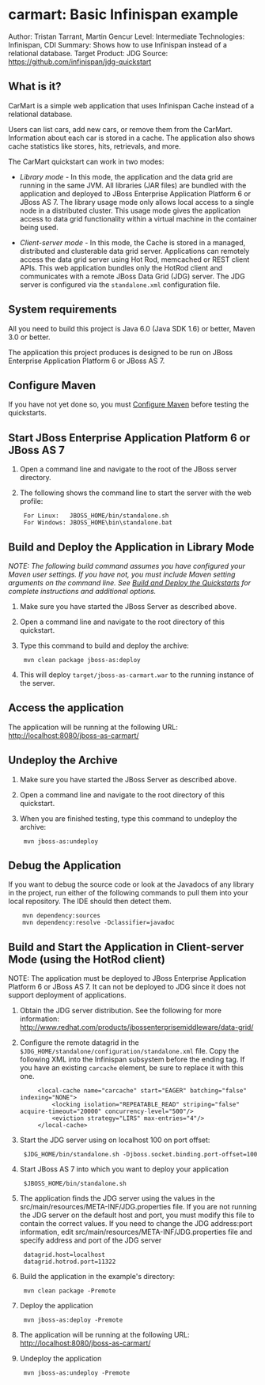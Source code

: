 carmart: Basic Infinispan example
=================================
Author: Tristan Tarrant, Martin Gencur
Level: Intermediate
Technologies: Infinispan, CDI
Summary: Shows how to use Infinispan instead of a relational database.
Target Product: JDG
Source: <https://github.com/infinispan/jdg-quickstart>

What is it?
-----------

CarMart is a simple web application that uses Infinispan Cache instead of a relational database.

Users can list cars, add new cars, or remove them from the CarMart. Information about each car is stored in a cache. The application also shows cache statistics like stores, hits, retrievals, and more.

The CarMart quickstart can work in two modes: 

* _Library mode_  - In this mode, the application and the data grid are running in the same JVM. All libraries (JAR files) are bundled with the application and deployed to JBoss Enterprise Application Platform 6 or JBoss AS 7.  The library usage mode only allows local access to a single node in a distributed cluster. This usage mode gives the application access to data grid functionality within a virtual machine in the container being used. 

* _Client-server mode_ - In this mode, the Cache is stored in  a managed, distributed and clusterable data grid server.  Applications can remotely access the data grid server using Hot Rod, memcached or REST client APIs. This web application bundles only the HotRod client and communicates with a remote JBoss Data Grid (JDG) server. The JDG server is configured via the `standalone.xml` configuration file.


System requirements
-------------------

All you need to build this project is Java 6.0 (Java SDK 1.6) or better, Maven 3.0 or better.

The application this project produces is designed to be run on JBoss Enterprise Application Platform 6 or JBoss AS 7. 

 
Configure Maven
---------------

If you have not yet done so, you must [Configure Maven](../README.md#configure-maven) before testing the quickstarts.


Start JBoss Enterprise Application Platform 6 or JBoss AS 7
-----------------------------------------------------------

1. Open a command line and navigate to the root of the JBoss server directory.
2. The following shows the command line to start the server with the web profile:

        For Linux:   JBOSS_HOME/bin/standalone.sh
        For Windows: JBOSS_HOME\bin\standalone.bat


Build and Deploy the Application in Library Mode
-----------------------------------------------

_NOTE: The following build command assumes you have configured your Maven user settings. If you have not, you must include Maven setting arguments on the command line. See [Build and Deploy the Quickstarts](../README.md#build-and-deploy-the-quickstarts) for complete instructions and additional options._

1. Make sure you have started the JBoss Server as described above.
2. Open a command line and navigate to the root directory of this quickstart.
3. Type this command to build and deploy the archive:

        mvn clean package jboss-as:deploy
        
4. This will deploy `target/jboss-as-carmart.war` to the running instance of the server.
 

Access the application
---------------------

The application will be running at the following URL: <http://localhost:8080/jboss-as-carmart/>


Undeploy the Archive
--------------------

1. Make sure you have started the JBoss Server as described above.
2. Open a command line and navigate to the root directory of this quickstart.
3. When you are finished testing, type this command to undeploy the archive:

        mvn jboss-as:undeploy


Debug the Application
------------------------------------

If you want to debug the source code or look at the Javadocs of any library in the project, run either of the following commands to pull them into your local repository. The IDE should then detect them.

        mvn dependency:sources
        mvn dependency:resolve -Dclassifier=javadoc


Build and Start the Application in Client-server Mode (using the HotRod client)
---------------------------------------------------------------------------------

NOTE: The application must be deployed to JBoss Enterprise Application Platform 6 or JBoss AS 7. It can not be deployed to JDG since it does not support deployment of applications. 

1. Obtain the JDG server distribution. See the following for more information: <http://www.redhat.com/products/jbossenterprisemiddleware/data-grid/>

2. Configure the remote datagrid in the `$JDG_HOME/standalone/configuration/standalone.xml` file. Copy the following XML into the Infinispan subsystem before the ending </cache-container> tag. If you have an existing `carcache` element, be sure to replace it with this one.
       
            <local-cache name="carcache" start="EAGER" batching="false" indexing="NONE">
                <locking isolation="REPEATABLE_READ" striping="false" acquire-timeout="20000" concurrency-level="500"/>
                <eviction strategy="LIRS" max-entries="4"/>
            </local-cache>
   
3. Start the JDG server using on localhost 100 on port offset: 
    
        $JDG_HOME/bin/standalone.sh -Djboss.socket.binding.port-offset=100

4. Start JBoss AS 7 into which you want to deploy your application

        $JBOSS_HOME/bin/standalone.sh

5. The application finds the JDG server using the values in the src/main/resources/META-INF/JDG.properties file. If you are not running the JDG server on the default host and port, you must modify this file to contain the correct values. If you need to change the JDG address:port information, edit src/main/resources/META-INF/JDG.properties file and specify address and port of the JDG server

        datagrid.host=localhost
        datagrid.hotrod.port=11322

6. Build the application in the example's directory:

        mvn clean package -Premote

7. Deploy the application

        mvn jboss-as:deploy -Premote

8. The application will be running at the following URL: <http://localhost:8080/jboss-as-carmart/>

9. Undeploy the application

        mvn jboss-as:undeploy -Premote


